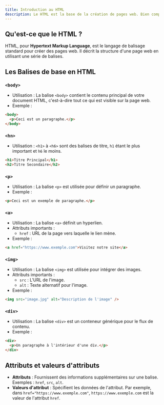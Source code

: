 ```yaml
---
title: Introduction au HTML
description: Le HTML est la base de la création de pages web. Bien comprendre ses balises et attributs est essentiel pour structurer efficacement une page.
---
```


## Qu'est-ce que le HTML ?

HTML, pour **Hypertext Markup Language**, est le langage de balisage standard pour créer des pages web. Il décrit la structure d'une page web en utilisant une série de balises.

## Les Balises de base en HTML

### `<body>`

- Utilisation : La balise `<body>` contient le contenu principal de votre document HTML, c'est-à-dire tout ce qui est visible sur la page web.
- Exemple :

```html [exemple.html]
<body>
  <p>Ceci est un paragraphe.</p>
</body>
```

### `<hn>`

- Utilisation : `<h1>` à `<h6>` sont des balises de titre, `h1` étant le plus important et `h6` le moins.

```html [exemple.html]
<h1>Titre Principal</h1>
<h2>Titre Secondaire</h2>
```

### `<p>`

- Utilisation : La balise `<p>` est utilisée pour définir un paragraphe.
- Exemple :

```html [exemple.html]
<p>Ceci est un exemple de paragraphe.</p>
```

### `<a>`

- Utilisation : La balise `<a>` définit un hyperlien.
- Attributs importants :
  - `href` : URL de la page vers laquelle le lien mène.
- Exemple :

```html [exemple.html]
<a href="https://www.exemple.com">Visitez notre site</a>
```

### `<img>`

- Utilisation : La balise `<img>` est utilisée pour intégrer des images.
- Attributs importants :
  - `src` : L'URL de l'image.
  - `alt` : Texte alternatif pour l'image.
- Exemple :

```html [exemple.html]
<img src="image.jpg" alt="Description de l'image" />
```

### `<div>`

- Utilisation : La balise `<div>` est un conteneur générique pour le flux de contenu.
- Exemple :

```html [exemple.html]
<div>
  <p>Un paragraphe à l'intérieur d'une div.</p>
</div>
```

## Attributs et valeurs d'attributs

- **Attributs** : Fournissent des informations supplémentaires sur une balise. Exemples : `href`, `src`, `alt`.
- **Valeurs d'attribut** : Spécifient les données de l'attribut. Par exemple, dans `href="https://www.exemple.com"`, `https://www.exemple.com` est la valeur de l'attribut `href`.
